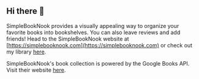 ## Hi there 👋
SimpleBookNook provides a visually appealing way to organize your favorite books into bookshelves. You can also leave reviews and add friends!
Head to the SimpleBookNook website at [https://simplebooknook.com](https://simplebooknook.com) or check out my library [here](https://simplebooknook.com/poold3).

SimpleBookNook's book collection is powered by the Google Books API. Visit their website [here](https://books.google.com/).

